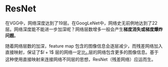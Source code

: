 # ResNet

在VGG中，网络深度达到了19层。在GoogLeNet中，网络史无前例地达到了22层。网络深度能不能进一步加深呢？网络层数增多一般会产生**梯度消失或梯度爆炸问题**。&#x20;

随着网络层数的加深，feature map 包含的图像信息会逐层减少，而残差网络加入直接映射，保证了\$$l+1\$$  层的网络一定比$_l$_层的网络包含更多的图像信息。基于这种使用直接映射来连接网络不同层的思想，ResNet（残差网络）应运而生。

